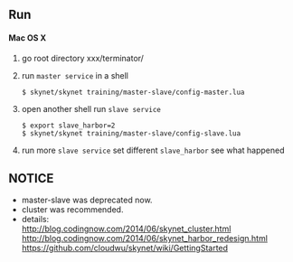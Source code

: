 
## Run
#### Mac OS X
1. go root directory xxx/terminator/
2. run `master service` in a shell  
   ```
   $ skynet/skynet training/master-slave/config-master.lua
   ```
   
3. open another shell run `slave service`
   ```
   $ export slave_harbor=2
   $ skynet/skynet training/master-slave/config-slave.lua
   ```
   
4. run more `slave service` set different `slave_harbor` see what happened

## NOTICE
- master-slave was deprecated now.
- cluster was recommended.
- details:  
  http://blog.codingnow.com/2014/06/skynet_cluster.html  
  http://blog.codingnow.com/2014/06/skynet_harbor_redesign.html  
  https://github.com/cloudwu/skynet/wiki/GettingStarted  
  
